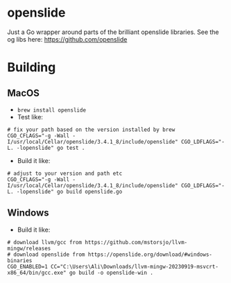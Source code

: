 # openslide
Just a Go wrapper around parts of the brilliant openslide libraries. See the og libs here: https://github.com/openslide

# Building

## MacOS
- `brew install openslide`
- Test like:
```
# fix your path based on the version installed by brew
CGO_CFLAGS="-g -Wall -I/usr/local/Cellar/openslide/3.4.1_8/include/openslide" CGO_LDFLAGS="-L. -lopenslide" go test .
```

- Build it like:
```
# adjust to your version and path etc
CGO_CFLAGS="-g -Wall -I/usr/local/Cellar/openslide/3.4.1_8/include/openslide" CGO_LDFLAGS="-L. -lopenslide" go build openslide.go
```

## Windows

- Build it like:
```
# download llvm/gcc from https://github.com/mstorsjo/llvm-mingw/releases
# download openslide from https://openslide.org/download/#windows-binaries
CGO_ENABLED=1 CC="C:\Users\Ali\Downloads/llvm-mingw-20230919-msvcrt-x86_64/bin/gcc.exe" go build -o openslide-win .
```